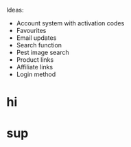 Ideas:
- Account system with activation codes
- Favourites
- Email updates
- Search function
- Pest image search
- Product links
- Affiliate links
- Login method

# hi

# sup